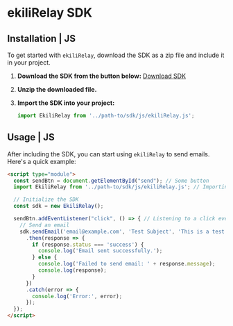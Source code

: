 # ekiliRelay SDK

## Installation | JS

To get started with `ekiliRelay`, download the SDK as a zip file and include it in your project.

1. **Download the SDK from the button below:**
   [Download SDK](#) <!-- Replace with actual download link -->

2. **Unzip the downloaded file.**

3. **Import the SDK into your project:**

    ```javascript
    import EkiliRelay from '../path-to/sdk/js/ekiliRelay.js';
    ```

## Usage | JS

After including the SDK, you can start using `ekiliRelay` to send emails. Here's a quick example:

```html
<script type="module">
  const sendBtn = document.getElementById("send"); // Some button
  import EkiliRelay from '../path-to/sdk/js/ekiliRelay.js'; // Importing EkiliRelay

  // Initialize the SDK  
  const sdk = new EkiliRelay();

  sendBtn.addEventListener("click", () => { // Listening to a click event
    // Send an email
    sdk.sendEmail('email@example.com', 'Test Subject', 'This is a test message.', 'From: some-email@example.com')
      .then(response => {
        if (response.status === 'success') {
          console.log('Email sent successfully.');
        } else {
          console.log('Failed to send email: ' + response.message);
          console.log(response);
        }
      })
      .catch(error => {
        console.log('Error:', error);
      });
  });
</script>
